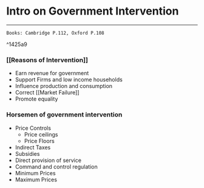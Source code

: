 # Intro on Government Intervention
---
```ad-Resources
Books: Cambridge P.112, Oxford P.108
```

^1425a9

### [[Reasons of Intervention]]
- Earn revenue for government
- Support Firms and low income households
- Influence production and consumption
- Correct [[Market Failure]]
- Promote equality


### Horsemen of government intervention
- Price Controls
	- Price ceilings
	- Price Floors
- Indirect Taxes
- Subsidies
- Direct provision of service
- Command and control regulation
- Minimum Prices
- Maximum Prices


